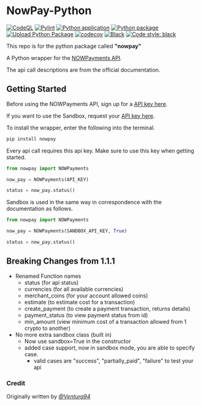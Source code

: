 # NowPay-Python

[![CodeQL](https://github.com/NikolaiSch/NowPay-Python/actions/workflows/codeql-analysis.yml/badge.svg)](https://github.com/NikolaiSch/NowPay-Python/actions/workflows/codeql-analysis.yml)
[![Pylint](https://github.com/NikolaiSch/NowPay-Python/actions/workflows/pylint.yml/badge.svg)](https://github.com/NikolaiSch/NowPay-Python/actions/workflows/pylint.yml)
[![Python application](https://github.com/NikolaiSch/NowPay-Python/actions/workflows/python-app.yml/badge.svg)](https://github.com/NikolaiSch/NowPay-Python/actions/workflows/python-app.yml)
[![Python package](https://github.com/NikolaiSch/NowPay-Python/actions/workflows/python-package.yml/badge.svg)](https://github.com/NikolaiSch/NowPay-Python/actions/workflows/python-package.yml)
[![Upload Python Package](https://github.com/NikolaiSch/NowPay-Python/actions/workflows/python-publish.yml/badge.svg)](https://github.com/NikolaiSch/NowPay-Python/actions/workflows/python-publish.yml)
[![codecov](https://codecov.io/gh/NikolaiSch/NowPay-Python/branch/main/graph/badge.svg?token=Z7NIDJI2LD)](https://codecov.io/gh/NikolaiSch/NowPay-Python)
[![Black](https://github.com/NikolaiSch/NowPay-Python/actions/workflows/black.yml/badge.svg)](https://github.com/NikolaiSch/NowPay-Python/actions/workflows/black.yml)
[![Code style: black](https://img.shields.io/badge/code%20style-black-000000.svg)](https://github.com/psf/black)

This repo is for the python package called __"nowpay"__

A Python wrapper for the [NOWPayments API](https://documenter.getpostman.com/view/7907941/S1a32n38?version=latest).  

The api call descriptions are from the official documentation.

## Getting Started

Before using the NOWPayments API, sign up for a [API key here](https://nowpayments.io/).

If you want to use the Sandbox, request your [API key here](https://account-sandbox.nowpayments.io/).

To install the wrapper, enter the following into the terminal.

```bash
pip install nowpay
```

Every api call requires this api key. Make sure to use this key when getting started.

```python
from nowpay import NOWPayments

now_pay = NOWPayments(API_KEY)

status = now_pay.status()
```

Sandbox is used in the same way in correspondence with the documentation as follows.

```python
from nowpay import NOWPayments

now_pay = NOWPayments(SANDBOX_API_KEY, True)

status = now_pay.status()
```

## Breaking Changes from 1.1.1

- Renamed Function names
  - status (for api status)
  - currencies (for all available currencies)
  - merchant_coins (for your account allowed coins)
  - estimate (to estimate cost for a transaction)
  - create_payment (to create a payment transaction, returns details)
  - payment_status (to view payment status from id)
  - min_amount (view minimum cost of a transaction allowed from 1 crypto to another)
- No more extra sandbox class (built in)
  - Now use sandbox=True in the constructor
  - added case support, now in sandbox mode, you are able to specify case.
    - valid cases are "success", "partially_paid", "failure" to test your api

### Credit

Originally written by _[@Ventura94](https://github.com/Ventura94)_

